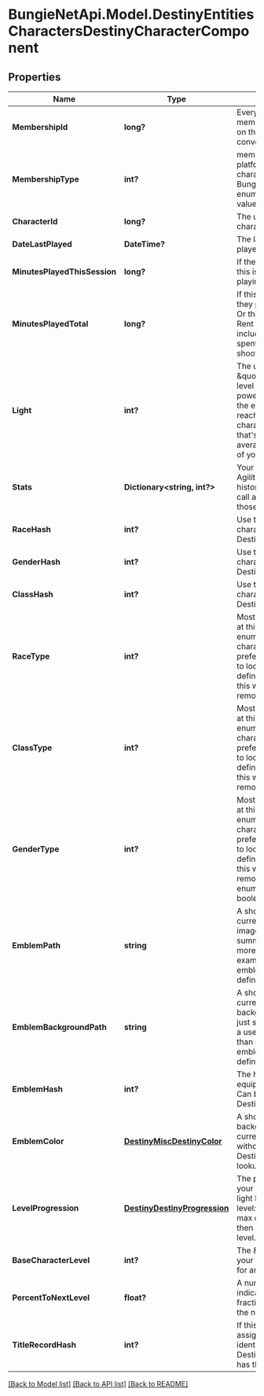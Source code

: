 # BungieNetApi.Model.DestinyEntitiesCharactersDestinyCharacterComponent
## Properties

Name | Type | Description | Notes
------------ | ------------- | ------------- | -------------
**MembershipId** | **long?** | Every Destiny Profile has a membershipId. This is provided on the character as well for convenience. | [optional] 
**MembershipType** | **int?** | membershipType tells you the platform on which the character plays. Examine the BungieMembershipType enumeration for possible values. | [optional] 
**CharacterId** | **long?** | The unique identifier for the character. | [optional] 
**DateLastPlayed** | **DateTime?** | The last date that the user played Destiny. | [optional] 
**MinutesPlayedThisSession** | **long?** | If the user is currently playing, this is how long they&#39;ve been playing. | [optional] 
**MinutesPlayedTotal** | **long?** | If this value is 525,600, then they played Destiny for a year. Or they&#39;re a very dedicated Rent fan. Note that this includes idle time, not just time spent actually in activities shooting things. | [optional] 
**Light** | **int?** | The user&#39;s calculated \&quot;Light Level\&quot;. Light level is an indicator of your power that mostly matters in the end game, once you&#39;ve reached the maximum character level: it&#39;s a level that&#39;s dependent on the average Attack/Defense power of your items. | [optional] 
**Stats** | **Dictionary<string, int?>** | Your character&#39;s stats, such as Agility, Resilience, etc... *not* historical stats.  You&#39;ll have to call a different endpoint for those. | [optional] 
**RaceHash** | **int?** | Use this hash to look up the character&#39;s DestinyRaceDefinition. | [optional] 
**GenderHash** | **int?** | Use this hash to look up the character&#39;s DestinyGenderDefinition. | [optional] 
**ClassHash** | **int?** | Use this hash to look up the character&#39;s DestinyClassDefinition. | [optional] 
**RaceType** | **int?** | Mostly for historical purposes at this point, this is an enumeration for the character&#39;s race.  It&#39;ll be preferable in the general case to look up the related definition: but for some people this was too convenient to remove. | [optional] 
**ClassType** | **int?** | Mostly for historical purposes at this point, this is an enumeration for the character&#39;s class.  It&#39;ll be preferable in the general case to look up the related definition: but for some people this was too convenient to remove. | [optional] 
**GenderType** | **int?** | Mostly for historical purposes at this point, this is an enumeration for the character&#39;s Gender.  It&#39;ll be preferable in the general case to look up the related definition: but for some people this was too convenient to remove. And yeah, it&#39;s an enumeration and not a boolean. Fight me. | [optional] 
**EmblemPath** | **string** | A shortcut path to the user&#39;s currently equipped emblem image. If you&#39;re just showing summary info for a user, this is more convenient than examining their equipped emblem and looking up the definition. | [optional] 
**EmblemBackgroundPath** | **string** | A shortcut path to the user&#39;s currently equipped emblem background image. If you&#39;re just showing summary info for a user, this is more convenient than examining their equipped emblem and looking up the definition. | [optional] 
**EmblemHash** | **int?** | The hash of the currently equipped emblem for the user. Can be used to look up the DestinyInventoryItemDefinition. | [optional] 
**EmblemColor** | [**DestinyMiscDestinyColor**](DestinyMiscDestinyColor.md) | A shortcut for getting the background color of the user&#39;s currently equipped emblem without having to do a DestinyInventoryItemDefinition lookup. | [optional] 
**LevelProgression** | [**DestinyDestinyProgression**](DestinyDestinyProgression.md) | The progression that indicates your character&#39;s level. Not their light level, but their character level: you know, the thing you max out a couple hours in and then ignore for the sake of light level. | [optional] 
**BaseCharacterLevel** | **int?** | The \&quot;base\&quot; level of your character, not accounting for any light level. | [optional] 
**PercentToNextLevel** | **float?** | A number between 0 and 100, indicating the whole and fractional % remaining to get to the next character level. | [optional] 
**TitleRecordHash** | **int?** | If this Character has a title assigned to it, this is the identifier of the DestinyRecordDefinition that has that title information. | [optional] 

[[Back to Model list]](../README.md#documentation-for-models) [[Back to API list]](../README.md#documentation-for-api-endpoints) [[Back to README]](../README.md)

